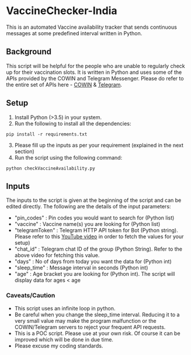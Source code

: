 # VaccineChecker-India
This is an automated Vaccine availability tracker that sends continuous messages at some predefined interval written in Python. 

## Background
This script will be helpful for the people who are unable to regularly check up for their vaccination slots. It is written in Python and uses some of the APIs provided by the COWIN and Telegram Messenger. Please do refer to the entire set of APIs here - [COWIN](https://apisetu.gov.in/public/api/cowin) & [Telegram](https://core.telegram.org/).

## Setup
1. Install Python (>3.5) in your system.
2. Run the following to install all the dependencies:
```
pip install -r requirements.txt
```
3. Please fill up the inputs as per your requirement (explained in the next section)
4. Run the script using the following command:
```
python checkVaccineAvailability.py
```

## Inputs
The inputs to the script is given at the beginning of the script and can be edited directly. The following are the details of the input parameters:
- "pin_codes" : Pin codes you would want to search for (Python list)
- "vaccine" : Vaccine name(s) you are looking for (Python list)
- "telegramToken" : Telegram HTTP API token for Bot (Python string). Please refer to this [YouTube video](https://www.youtube.com/watch?v=ps1yeWwd6iA) in order to fetch the values for your setup)
- "chat_id" : Telegram chat ID of the group (Python String). Refer to the above video for fetching this value.  
- "days" : No of days from today you want the data for (Python int)
- "sleep_time" : Message interval in seconds (Python int)
- "age" : Age bracket you are looking for (Python int). The script will display data for ages < age

### Caveats/Caution
- This script uses an infinite loop in python. 
- Be careful when you change the sleep_time interval. Reducing it to a very small value may make the program malfunction or the COWIN/Telegram servers to reject your frequent API requests.
- This is a POC script. Please use at your own risk. Of course it can be improved which will be done in due time.
- Please excuse my coding standards.
